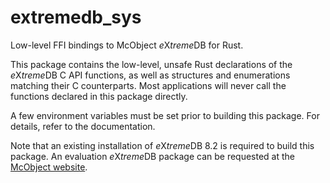# extremedb_sys

Low-level FFI bindings to McObject *e*X*treme*DB for Rust.

This package contains the low-level, unsafe Rust declarations of the 
*e*X*treme*DB C API functions, as well as structures and enumerations 
matching their C counterparts. Most applications will never call the functions
declared in this package directly.

A few environment variables must be set prior to building this package. For
details, refer to the documentation.

Note that an existing installation of *e*X*treme*DB 8.2 is required to build 
this package. An evaluation *e*X*treme*DB package can be requested at the
[McObject website](https://www.mcobject.com).
